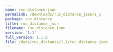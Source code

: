 ```yaml
---
name: ruc-distance-json
permalink: /downloads/ruc_distance_json/1_1
package: ruc_distance
title: ruc_distance_json
filename: ruc_distance.json
version: '1.1'
full_version: 1.1.0
file: /data/ruc_distance/1.1/ruc_distance.json
---
```

